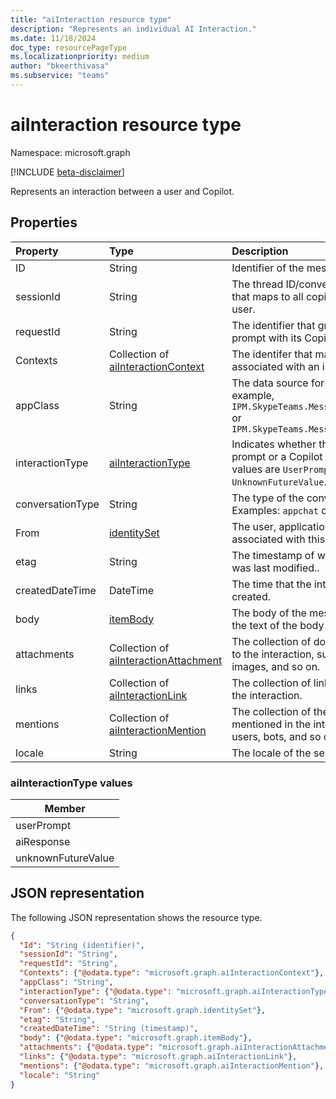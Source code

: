 ```yaml
---
title: "aiInteraction resource type"
description: "Represents an individual AI Interaction."
ms.date: 11/18/2024
doc_type: resourcePageType
ms.localizationpriority: medium
author: "bkeerthivasa"
ms.subservice: "teams"
---
```


# aiInteraction resource type

Namespace: microsoft.graph

[!INCLUDE [beta-disclaimer](../../includes/beta-disclaimer.md)]

Represents an interaction between a user and Copilot.

## Properties 

| Property   | Type | Description |
|:---------------|:--------|:----------|
| ID | String | Identifier of the message. |
| sessionId | String | The thread ID/conversation identifier that maps to all copilot sessions for the user. |
| requestId | String | The identifier that groups a user prompt with its Copilot response. |
| Contexts | Collection of [aiInteractionContext](../resources/aiinteractioncontext.md) | The identifer that maps to all contexts associated with an interaction. |
| appClass | String | The data source for Copilot data. For example, `IPM.SkypeTeams.Message.Copilot.Excel` or `IPM.SkypeTeams.Message.Copilot.Loop` |
| interactionType | [aiInteractionType](#aiinteractiontype-values) | Indicates whether the interaction is a prompt or a Copilot response. Possible values are `UserPrompt`, `AiResponse`, or `UnknownFutureValue`. |
| conversationType | String | The type of the conversation. Examples: `appchat` or `bizchat`. |
| From | [identitySet](../resources/identityset.md)  | The user, application, or device that is associated with this interaction. |
| etag | String | The timestamp of when the interaction was last modified.. |
| createdDateTime | DateTime | The time that the interaction was created. |
| body | [itemBody](../resources/itembody.md) | The body of the message, including the text of the body and its body type. |
| attachments | Collection of [aiInteractionAttachment](../resources/aiinteractionattachment.md) | The collection of documents attached to the interaction, such as cards, images, and so on. |
| links | Collection of [aiInteractionLink](../resources/aiinteractionlink.md) | The collection of links that appear in the interaction. |
| mentions | Collection of [aiInteractionMention](../resources/aiinteractionmention.md) | The collection of the entities that were mentioned in the interaction, including users, bots, and so on. |
| locale | String | The locale of the sender. |

### aiInteractionType values

| Member |
| ------------------ |
| userPrompt |
| aiResponse |
| unknownFutureValue |

## JSON representation

The following JSON representation shows the resource type.

<!--{
  "blockType": "resource",
  "optionalProperties": [],
  "keyProperty": "id",
  "baseType": "microsoft.graph.entity",
  "@odata.type": "microsoft.graph.aiInteraction"
}-->

```json
{
  "Id": "String (identifier)",
  "sessionId": "String",
  "requestId": "String",
  "Contexts": {"@odata.type": "microsoft.graph.aiInteractionContext"},
  "appClass": "String",
  "interactionType": {"@odata.type": "microsoft.graph.aiInteractionType"},
  "conversationType": "String",
  "From": {"@odata.type": "microsoft.graph.identitySet"},
  "etag": "String",
  "createdDateTime": "String (timestamp)",
  "body": {"@odata.type": "microsoft.graph.itemBody"},
  "attachments": {"@odata.type": "microsoft.graph.aiInteractionAttachment"},
  "links": {"@odata.type": "microsoft.graph.aiInteractionLink"},
  "mentions": {"@odata.type": "microsoft.graph.aiInteractionMention"},
  "locale": "String"
}
```
